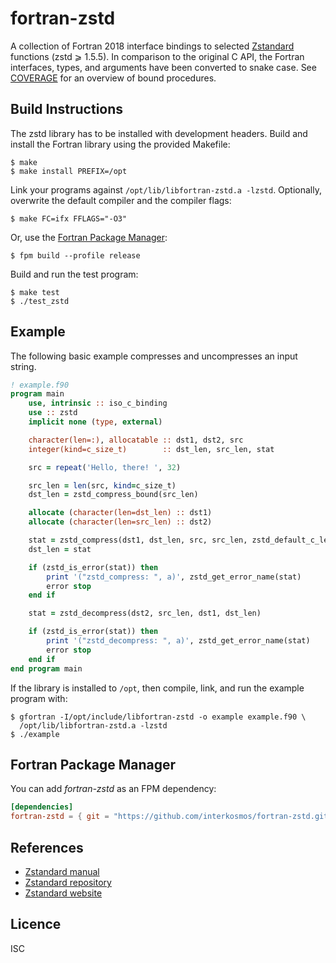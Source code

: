 # fortran-zstd

A collection of Fortran 2018 interface bindings to selected
[Zstandard](http://www.zstd.net/) functions (zstd ⩾ 1.5.5). In comparison to
the original C API, the Fortran interfaces, types, and arguments have been
converted to snake case. See [COVERAGE](COVERAGE.md) for an overview of bound
procedures.

## Build Instructions

The zstd library has to be installed with development headers. Build and
install the Fortran library using the provided Makefile:

```
$ make
$ make install PREFIX=/opt
```

Link your programs against `/opt/lib/libfortran-zstd.a -lzstd`. Optionally,
overwrite the default compiler and the compiler flags:

```
$ make FC=ifx FFLAGS="-O3"
```

Or, use the [Fortran Package Manager](https://github.com/fortran-lang/fpm):

```
$ fpm build --profile release
```

Build and run the test program:

```
$ make test
$ ./test_zstd
```

## Example

The following basic example compresses and uncompresses an input string.

```fortran
! example.f90
program main
    use, intrinsic :: iso_c_binding
    use :: zstd
    implicit none (type, external)

    character(len=:), allocatable :: dst1, dst2, src
    integer(kind=c_size_t)        :: dst_len, src_len, stat

    src = repeat('Hello, there! ', 32)

    src_len = len(src, kind=c_size_t)
    dst_len = zstd_compress_bound(src_len)

    allocate (character(len=dst_len) :: dst1)
    allocate (character(len=src_len) :: dst2)

    stat = zstd_compress(dst1, dst_len, src, src_len, zstd_default_c_level())
    dst_len = stat

    if (zstd_is_error(stat)) then
        print '("zstd_compress: ", a)', zstd_get_error_name(stat)
        error stop
    end if

    stat = zstd_decompress(dst2, src_len, dst1, dst_len)

    if (zstd_is_error(stat)) then
        print '("zstd_decompress: ", a)', zstd_get_error_name(stat)
        error stop
    end if
end program main
```

If the library is installed to `/opt`, then compile, link, and run the example
program with:

```
$ gfortran -I/opt/include/libfortran-zstd -o example example.f90 \
  /opt/lib/libfortran-zstd.a -lzstd
$ ./example
```

## Fortran Package Manager

You can add *fortran-zstd* as an FPM dependency:

```toml
[dependencies]
fortran-zstd = { git = "https://github.com/interkosmos/fortran-zstd.git" }
```

## References

* [Zstandard manual](http://facebook.github.io/zstd/zstd_manual.html)
* [Zstandard repository](https://github.com/facebook/zstd)
* [Zstandard website](http://www.zstd.net/)

## Licence

ISC
